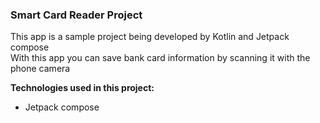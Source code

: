 <b><h3>Smart Card Reader Project</h3></b>
This app is a sample project being developed by Kotlin and Jetpack compose 
<br/>With this app you can save bank card information by scanning it with the phone camera

<b>Technologies used in this project:</b>
- Jetpack compose
